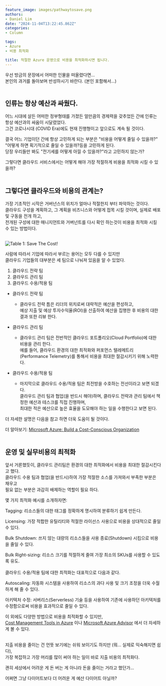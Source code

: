 ```yaml
---
feature_image: images/pathwaytosave.png
authors:
- Daniel Lim
date: "2024-11-04T13:22:45.862Z"
categories:
- Column

tags:
- Azure
- 비용 최적화

title: 적절한 Azure 운영으로 비용을 최적화하시면 됩니다. 
---
```


우선 방금의 문장에서 어떠한 인물을 떠올렸다면...<br/>
본인의 과거를 돌아보며 반성하시기 바란다. (본인 포함해서...)<br/>
<br/>

## 인류는 항상 예산과 싸웠다.
어느 시대에 살든 어떠한 정부형태를 가졌든 얼만큼의 경제력을 갖추었든 간에 인류는 항상 예산과의 싸움이 시달렸었다.<br/>
그건 코로나시대 (COVID Era)에도 현재 진행형이고 앞으로도 계속 될 것이다.<br/>

결국 어느 기업이던 간에 항상 고민하게 되는 부분은 "비용을 어떻게 줄일 수 있을까?"<br/>
"어떻게 하면 획기적으로 줄일 수 있을까?등을 고민하게 된다.<br/>
당장 우리들만 봐도 "전기세를 어떻게 아낄 수 있을까?"라고 고민하지 않는가?<br/>

그렇다면 클라우드 서비스에서는 어떻게 해야 가장 적절하게 비용을 최적화 시킬 수 있을까?<br/>
<br/>




## 그렇다면 클라우드와 비용의 관계는?

가장 기초적인 시작은 거버넌스의 위치가 얼마나 적절한지 부터 파악하는 것이다.<br/>
클라우드 구성을 계획하고, 그 계획을 비즈니스와 어떻게 접목 시킬 것이며, 실제로 배포 및 구동을 전개 하고, <br/>
전개된 구성에 대한 매니지먼트와 거버넌트를 다시 확인 하는것이 비용을 최적화 시킬 수 있는 방법이다.<br/>
<br/>

![Table 1: Save The Cost!](images/pathwaytosave.png)

사람에 따라서 기업에 따라서 부르는 용어는 모두 다를 수 있지만<br/>
클라우드 기업들의 대부분은 세 팀으로 나눠져 있음을 알 수 있었다.<br/>

1. 클라우드 전략 팀
2. 클라우드 관리 팀
3. 클라우드 수용/적용 팀

* 클라우드 전략 팀
    - 클라우드 전략 틈은 리더의 위치로써 대략적은 예산을 편성하고,<br/> 
    예상 지출 및 예상 투자수익율(ROI)을 산출하여 예산을 집행한 후 비용의 대한 결과 또한 리뷰 한다.

* 클라우드 관리 팀
    - 클라우드 관리 팀은 전반적인 클라우드 포트폴리오(Cloud Portfolio)에 대한 비용을 관리 한다.<br/>
    예를 들어, 클라우드 환경의 대한 최적화와 퍼포먼스 텔레메트리(Performance Telemetry)를 통해서 비용을 최대한 절감시키기 위해 노력한다.

* 클라우드 수용/적용 팀
    - 마지막으로 클라우드 수용/적용 팀은 최전방을 수호하는 전선이라고 보면 되겠다.<br/>
    클라우드 관리 팀과 협업(을 반드시 해야)하며, 클라우드 전략과 관리 팀에서 책정한 예산과 테스크를 직접 진행하며,<br/>
    최대한 적은 예산으로 높은 효율을 도모해야 하는 일을 수행한다고 보면 된다. 

더 자세한 설명은 다음을 참고 하면 더욱 도움이 될 것이다.<br/>


더 알아보기: [Microsoft Azure: Build a Cost-Conscious Organization](https://docs.microsoft.com/en-us/azure/cloud-adoption-framework/organize/cost-conscious-organization)<br/>
<br/>

## 운영 및 실무비용의 최적화

앞서 거론했듯이, 클라우드 관리팀은 환경의 대한 최적화에서 비용을 최대한 절감시킨다고 했다.<br/>
클라우드 수용 팀과 협업(을 반드시)하여 가장 적절한 소스를 가져와서 부족한 부분은 채우고<br/>
필요 없는 부분은 과감히 배제하는 역할이 필요 하다.<br/>

몇 가지 최적화 예시를 소개하자면:<br/>

Tagging: 리소스들의 대한 태그를 정확하게 명시하여 분류하기 쉽게 만든다. <br/>

Licensing: 가장 적합한 유틸리티와 적절한 라이선스 사용으로 비용을 상대적으로 줄일 수 있다.<br/>

Bulk Shutdown: 쓰지 않는 대량의 리소스들을 사용 종료(Shutdown) 시킴으로 비용을 줄일 수 있다.<br/>

Bulk Right-sizing: 리소스 크기를 적절하게 줄여 가장 최소의 SKUs를 사용할 수 있도록 유도. <br/>
<br/>
클라우드 수용/적용 팀에 대한 최적화는 대표적으로 다음과 같다.

Autoscaling: 자동화 시스템을 사용하여 리소스의 과다 사용 및 크기 조정을 더욱 수월하게 해 줄 수 있다. 

아키텍처 수정: 서버리스(Serverless) 기술 등을 사용하여 기존에 사용하던 아키텍처를 수정함으로써 비용을 효과적으로 줄일 수 있다. 

이 외에도 다양한 방법으로 비용을 최적화할 수 있지만,<br/>
[Cost Management Tools in Azure](https://docs.microsoft.com/en-us/azure/cloud-adoption-framework/govern/cost-management/toolchain) 이나 [Microsoft Azure Advisor](https://azure.microsoft.com/en-us/services/advisor/) 에서 더 자세하게 볼 수 있다. <br/>
<br/>

지출 비용을 줄이는 건 언뜻 보기에는 쉬워 보이기도 하지만 (뭐... 실제로 익숙해지면 쉽다),<br/>
가장 복잡하고 가장 머리를 많이 써야 하는 일이 바로 지출 비용의 최적화다. 

괜히 세상에서 어려운 게 돈 버는 게 아니라 돈을 줄이는 거라고 했던가...

어쩌면 그냥 다이어트보다 더 어려운 게 예산 다이어트 아닐까?